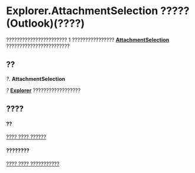 
# Explorer.AttachmentSelection ????? (Outlook)(????)

??????????????????????? 1 ????????????????  **[AttachmentSelection](398cf106-a904-9048-e627-e47aaadf1105.md)** ????????????????????????


## ??

 _?_. **AttachmentSelection**

 _?_ **[Explorer](026591e5-049f-503a-4166-34e6dbc225fb.md)** ??????????????????


## ????


#### ??


[???? ???? ??????](026591e5-049f-503a-4166-34e6dbc225fb.md)
#### ????????


[???? ???? ???????????](http://msdn.microsoft.com/library/4412c507-4dcd-6005-b9c8-11824624250d%28Office.15%29.aspx)